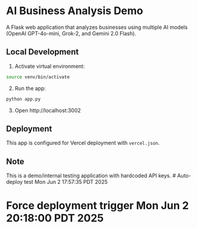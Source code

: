 # AI Business Analysis Demo

A Flask web application that analyzes businesses using multiple AI models (OpenAI GPT-4o-mini, Grok-2, and Gemini 2.0 Flash).

## Local Development

1. Activate virtual environment:
```bash
source venv/bin/activate
```

2. Run the app:
```bash
python app.py
```

3. Open http://localhost:3002

## Deployment

This app is configured for Vercel deployment with `vercel.json`.

## Note

This is a demo/internal testing application with hardcoded API keys. # Auto-deploy test Mon Jun  2 17:57:35 PDT 2025
# Force deployment trigger Mon Jun  2 20:18:00 PDT 2025
